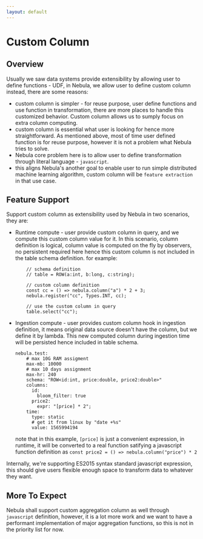 ```yaml
---
layout: default
---
```


# Custom Column

## Overview
Usually we saw data systems provide extensibility by allowing user to define functions - UDF, in Nebula, we allow user to define custom column instead, there are some reasons:

- custom column is simpler - for reuse purpose, user define functions and use function in transformation, there are more places to handle this customized behavior. Custom column allows us to sumply focus on extra column computing.
- custom column is essential what user is looking for hence more straightforward. As mentioned above, most of time user defined function is for reuse purpose, however it is not a problem what Nebula tries to solve.
- Nebula core problem here is to allow user to define transformation through literal language - `javascript`.
- this aligns Nebula's another goal to enable user to run simple distributed machine learning algorithm, custom column will be `feature extraction` in that use case.

## Feature Support
Support custom column as extensibility used by Nebula in two scenarios, they are:

- Runtime compute - user provide custom column in query, and we compute this custom column value for it. In this scenario, column definition is logical, column value is computed on the fly by observers, no persistent required here hence this custom column is not included in the table schema definition.
for example: 
    ```
        // schema definition
        // table = ROW(a:int, b:long, c:string);
        
        // custom column definition
        const cc = () => nebula.column("a") * 2 + 3;
        nebula.register("cc", Types.INT, cc);

        // use the custom column in query
        table.select("cc");
    ```
- Ingestion compute - user provides custom column hook in ingestion definition, it means original data source doesn't have the column, but we define it by lambda. This new computed column during ingestion time will be persisted hence included in table schema.
    ```
    nebula.test:
        # max 10G RAM assigment
        max-mb: 10000
        # max 10 days assignment
        max-hr: 240
        schema: "ROW<id:int, price:double, price2:double>"
        columns:
          id:
            bloom_filter: true
          price2:
            expr: "[price] * 2";
        time:
          type: static
          # get it from linux by "date +%s"
          value: 1565994194
    ```
    note that in this example, `[price]` is just a convenient expression, in runtime, it will be converted to a real function satifying a javascript function definition as `const price2 = () => nebula.column("price") * 2`

Internally, we're supporting ES2015 syntax standard javascript expression, this should give users flexible enough space to transform data to whatever they want.

## More To Expect
Nebula shall support custom aggregation column as well through `javascript` definition, however, it is a lot more work and we want to have a performant implementation of major aggregation functions, so this is not in the priority list for now.
